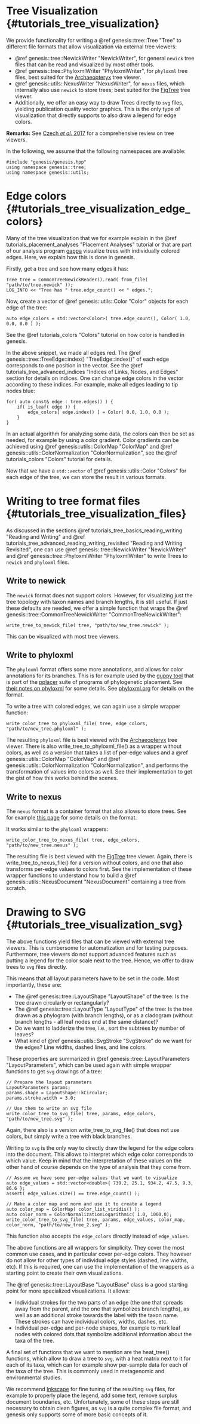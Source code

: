 Tree Visualization {#tutorials_tree_visualization}
===========

We provide functionality for writing a @ref genesis::tree::Tree "Tree" to different file formats that allow visualization via external tree viewers:

 * @ref genesis::tree::NewickWriter "NewickWriter", for general `newick` tree files that can be read and visualized by most other tools.
 * @ref genesis::tree::PhyloxmlWriter "PhyloxmlWriter", for `phyloxml` tree files, best suited for the [Archaeopteryx](https://sites.google.com/site/cmzmasek/home/software/archaeopteryx) tree viewer.
 * @ref genesis::utils::NexusWriter "NexusWriter", for `nexus` files, which internally also use `newick` to store trees; best suited for the [FigTree](http://tree.bio.ed.ac.uk/software/figtree/) tree viewer.
 * Additionally, we offer an easy way to draw Trees directly to `svg` files, yielding publication quality vector graphics. This is the only type of visualization that directly supports to also draw a legend for  edge colors.

<b>Remarks:</b> See [Czech <i>et al.</i> 2017](https://doi.org/10.1093/molbev/msx055) for a comprehensive review on tree viewers.

In the following, we assume that the following namespaces are available:

~~~{.cpp}
#include "genesis/genesis.hpp"
using namespace genesis::tree;
using namespace genesis::utils;
~~~

# Edge colors {#tutorials_tree_visualization_edge_colors}

Many of the tree visualization that we for example explain in the @ref tutorials_placement_analyses "Placement Analyses" tutorial or that are part of our analysis program [gappa](https://github.com/lczech/gappa) visualize trees with individually colored edges. Here, we explain how this is done in genesis.

Firstly, get a tree and see how many edges it has:

~~~{.cpp}
Tree tree = CommonTreeNewickReader().read( from_file( "path/to/tree.newick" ));
LOG_INFO << "Tree has " tree.edge_count() << " edges.";
~~~

Now, create a vector of @ref genesis::utils::Color "Color" objects for each edge of the tree:

~~~{.cpp}
auto edge_colors = std::vector<Color>( tree.edge_count(), Color( 1.0, 0.0, 0.0 ) );
~~~

See the @ref tutorials_colors "Colors" tutorial on how color is handled in genesis.

In the above snippet, we made all edges red. The @ref genesis::tree::TreeEdge::index() "TreeEdge::index()" of each edge corresponds to one position in the vector. See the @ref tutorials_tree_advanced_indices "Indices of Links, Nodes, and Edges" section for details on indices. One can change edge colors in the vector according to these indices. For example, make all edges leading to tip nodes blue:

~~~{.cpp}
for( auto const& edge : tree.edges() ) {
    if( is_leaf( edge )) {
        edge_colors[ edge.index() ] = Color( 0.0, 1.0, 0.0 );
    }
}
~~~

In an actual algorithm for analyzing some data, the colors can then be set as needed, for example by using a color gradient. Color gradients can be achieved using @ref genesis::utils::ColorMap "ColorMap" and @ref genesis::utils::ColorNormalization "ColorNormalization", see the @ref tutorials_colors "Colors" tutorial for details.

Now that we have a `std::vector` of @ref genesis::utils::Color "Colors" for each edge of the tree, we can store the result in various formats.

# Writing to tree format files {#tutorials_tree_visualization_files}

As discussed in the sections @ref tutorials_tree_basics_reading_writing "Reading and Writing" and @ref tutorials_tree_advanced_reading_writing_revisited "Reading and Writing Revisited", one can use @ref genesis::tree::NewickWriter "NewickWriter" and @ref genesis::tree::PhyloxmlWriter "PhyloxmlWriter" to write Trees to `newick` and `phyloxml` files.

## Write to newick

The `newick` format does not support colors. However, for visualizing just the tree topology with taxon names and branch lengths, it is still useful. If just these defaults are needed, we offer a simple function that wraps the @ref genesis::tree::CommonTreeNewickWriter "CommonTreeNewickWriter":

~~~{.cpp}
write_tree_to_newick_file( tree, "path/to/new_tree.newick" );
~~~

This can be visualized with most tree viewers.

## Write to phyloxml

The `phyloxml` format offers some more annotations, and allows for color annotations for its branches. This is for example used by the [guppy tool](http://matsen.github.io/pplacer/generated_rst/guppy.html) that is part of the [pplacer](http://matsen.github.io/pplacer/generated_rst/pplacer.html) suite of programs of phylogenetic placement. See [their notes on phyloxml](http://matsen.github.io/pplacer/generated_rst/guppy.html#phyloxml-viewing-notes) for some details. See [phyloxml.org](http://www.phyloxml.org/") for details on the format.

To write a tree with colored edges, we can again use a simple wrapper function:

~~~{.cpp}
write_color_tree_to_phyloxml_file( tree, edge_colors, "path/to/new_tree.phyloxml" );
~~~

The resulting `phyloxml` file is best viewed with the [Archaeopteryx](https://sites.google.com/site/cmzmasek/home/software/archaeopteryx) tree viewer. There is also write_tree_to_phyloxml_file() as a wrapper without colors, as well as a version that takes a list of per-edge values and a @ref genesis::utils::ColorMap "ColorMap" and @ref genesis::utils::ColorNormalization "ColorNormalization", and performs the transformation of values into colors as well. See their implementation to get the gist of how this works behind the scenes.

## Write to nexus

The `nexus` format is a container format that also allows to store trees. See for example [this page](http://wiki.christophchamp.com/index.php?title=NEXUS_file_format) for some details on the format.

It works similar to the `phyloxml` wrappers:

~~~{.cpp}
write_color_tree_to_nexus_file( tree, edge_colors, "path/to/new_tree.nexus" );
~~~

The resulting file is best viewed with the [FigTree](http://tree.bio.ed.ac.uk/software/figtree/) tree viewer. Again, there is write_tree_to_nexus_file() for a version without colors, and one that also transforms per-edge values to colors first. See the implementation of these wrapper functions to understand how to build a @ref genesis::utils::NexusDocument "NexusDocument" containing a tree from scratch.

# Drawing to SVG {#tutorials_tree_visualization_svg}

The above functions yield files that can be viewed with external tree viewers. This is cumbersome for automatization and for testing purposes. Furthermore, tree viewers do not support advanced features such as putting a legend for the color scale next to the tree. Hence, we offer to draw trees to `svg` files directly.

This means that all layout parameters have to be set in the code. Most importantly, these are:

 * The @ref genesis::tree::LayoutShape "LayoutShape" of the tree: Is the tree drawn circularly or rectangularly?
 * The @ref genesis::tree::LayoutType "LayoutType" of the tree: Is the tree drawn as a phylogram (with branch lengths), or as a cladogram (without branch lengths - all leaf nodes end at the same distance)?
 * Do we want to ladderize the tree, i.e., sort the subtrees by number of leaves?
 * What kind of @ref genesis::utils::SvgStroke "SvgStroke" do we want for the edges? Line widths, dashed lines, and line colors.

These properties are summarized in @ref genesis::tree::LayoutParameters "LayoutParameters", which can be used again with simple wrapper functions to get `svg` drawings of a tree:

~~~{.cpp}
// Prepare the layout parameters
LayoutParameters params;
params.shape = LayoutShape::kCircular;
params.stroke.width = 3.0;

// Use them to write an svg file
write_color_tree_to_svg_file( tree, params, edge_colors, "path/to/new_tree.svg" );
~~~

Again, there also is a version write_tree_to_svg_file() that does not use colors, but simply write a tree with black branches.

Writing to `svg` is the only way to directly draw the legend for the edge colors into the document. This allows to interpret which edge color corresponds to which value. Keep in mind that the interpretation of these values on the other hand of course depends on the type of analysis that they come from.

~~~{.cpp}
// Assume we have some per-edge values that we want to visualize
auto edge_values = std::vector<double>{ 739.2, 25.1, 934.2, 47.5, 9.3, 86.6 };
assert( edge_values.size() == tree.edge_count() );

// Make a color map and norm and use it to create a legend
auto color_map = ColorMap( color_list_viridis() );
auto color_norm = ColorNormalizationLogarithmic( 1.0, 1000.0);
write_color_tree_to_svg_file( tree, params, edge_values, color_map, color_norm, "path/to/new_tree_2.svg" );
~~~

This function also accepts the `edge_colors` directly instead of `edge_values`.

The above functions are all wrappers for simplicity. They cover the most common use cases, and in particular cover per-edge colors. They however do not allow for other types of individual edge styles (dashed, line widths, etc). If this is required, one can use the implementation of the wrappers as a starting point to create their own visualizations.

The @ref genesis::tree::LayoutBase "LayoutBase" class is a good starting point for more specialized visualizations. It allows:

 * Individual strokes for the two parts of an edge (the one that spreads away from the parent, and the one that symbolizes branch lengths), as well as an additional stroke towards the label with the taxon name. These strokes can have individual colors, widths, dashes, etc.
 * Individual per-edge and per-node shapes, for example to mark leaf nodes with colored dots that symbolize additional information about the taxa of the tree.

A final set of functions that we want to mention are the heat_tree() functions, which allow to draw a tree to `svg`, with a heat matrix next to it for each of its taxa, which can for example show per-sample data for each of the taxa of the tree. This is commonly used in metagenomic and environmental studies.

We recommend [Inkscape](https://inkscape.org/) for fine tuning of the resulting `svg` files, for example to properly place the legend, add some text, remove surplus document boundaries, etc. Unfortunately, some of these steps are still necessary to obtain clean figures, as `svg` is a quite complex file format, and genesis only supports some of more basic concepts of it.
